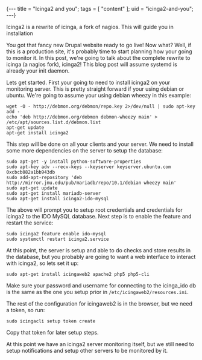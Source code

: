 {---
title = "Icinga2 and you";
tags = [ "content" ];
uid = "icinga2-and-you";
---}

Icinga2 is a rewrite of icinga, a fork of nagios. This will guide you in installation
>>>

You got that fancy new Drupal website ready to go live! Now what? Well, if this
is a production site, it's probably time to start planning how your going to
monitor it. In this post, we're going to talk about the complete rewrite to
icinga (a nagios fork), icinga2! This blog post will assume systemd is already
your init daemon.

Lets get started. First your going to need to install icinga2 on your
monitoring server. This is pretty straight forward if your using debian or
ubuntu. We're going to assume your using debian wheezy in this example:

    wget -O - http://debmon.org/debmon/repo.key 2>/dev/null | sudo apt-key add -
    echo 'deb http://debmon.org/debmon debmon-wheezy main' > /etc/apt/sources.list.d/debmon.list
    apt-get update
    apt-get install icinga2

This step will be done on all your clients and your server. We need to install
some more dependencies on the server to setup the database:

    sudo apt-get -y install python-software-properties
    sudo apt-key adv --recv-keys --keyserver keyserver.ubuntu.com 0xcbcb082a1bb943db
    sudo add-apt-repository 'deb http://mirror.jmu.edu/pub/mariadb/repo/10.1/debian wheezy main'
    sudo apt-get update
    sudo apt-get install mariadb-server
    sudo apt-get install icinga2-ido-mysql

The above will prompt you to setup root credentials and credentials for
icinga2 to the IDO MySQL database. Next step is to enable the feature and
restart the service:

    sudo icinga2 feature enable ido-mysql
    sudo systemctl restart icinga2.service

At this point, the server is setup and able to do checks and store results in
the database, but you probably are going to want a web interface to interact
with icinga2, so lets set it up:

    sudo apt-get install icingaweb2 apache2 php5 php5-cli

Make sure your password and username for connecting to the icinga_ido db is the
same as the one you setup prior in `/etc/icingaweb2/resources.ini`.

The rest of the configuration for icingaweb2 is in the browser, but we need
a token, so run:

    sudo icingacli setup token create

Copy that token for later setup steps.

At this point we have an icinga2 server monitoring itself, but we still need to
setup notifications and setup other servers to be monitored by it.

